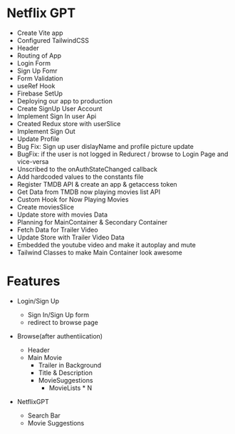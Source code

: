# Netflix GPT

 - Create Vite app
 - Configured TailwindCSS
 - Header
 - Routing of App
 - Login Form
 - Sign Up Fomr
 - Form Validation
 - useRef Hook
 - Firebase SetUp
 - Deploying our app to production
 - Create SignUp User Account
 - Implement Sign In user Api
 - Created Redux store with userSlice
 - Implement Sign Out
 - Update Profile
 - Bug Fix: Sign up user dislayName and profile picture update
 - BugFix: if the user is not logged in Redurect / browse to Login Page and vice-versa
 - Unscribed to the onAuthStateChanged callback
 - Add hardcoded values to the constants file
 - Register TMDB API & create an app & getaccess token
 - Get Data from TMDB now playing movies list API
 - Custom Hook for Now Playing Movies
 - Create moviesSlice
 - Update store with movies Data
 - Planning for MainContainer & Secondary Container
 - Fetch Data for Trailer Video
 - Update Store with Trailer Video Data
 - Embedded the youtube video and make it autoplay and mute
 - Tailwind Classes to make Main Container look awesome
 

 

 # Features
 - Login/Sign Up
    - Sign In/Sign Up form
    - redirect to browse page


 - Browse(after authentiication)
    - Header
    - Main Movie
      - Trailer in Background
      - Title & Description
      - MovieSuggestions
        - MovieLists * N


 - NetflixGPT
   - Search Bar
   - Movie Suggestions